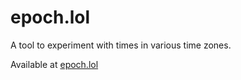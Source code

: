 # epoch.lol

A tool to experiment with times in various time zones.

Available at [epoch.lol](https://www.epoch.lol)

